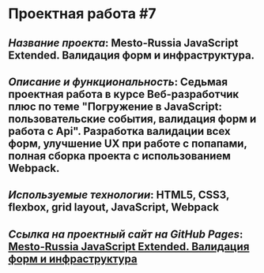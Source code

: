 # Проектная работа #7

## *Название проекта*: Mesto-Russia JavaScript Extended. Валидация форм и инфраструктура.

## *Описание и функциональность*: Седьмая проектная работа в курсе Веб-разработчик плюс по теме __"Погружение в JavaScript: пользовательские события, валидация форм и работа с Api"__. Разработка валидации всех форм, улучшение UX при работе с попапами, полная сборка проекта с использованием Webpack.

## *Используемые технологии*: HTML5, CSS3, flexbox, grid layout, JavaScript, Webpack

## *Ссылка на проектный сайт на GitHub Pages*: [Mesto-Russia JavaScript Extended. Валидация форм и инфраструктура](https://dariarus.github.io/mesto-project/)
